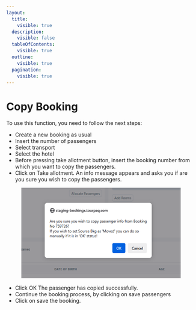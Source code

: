 ```yaml
---
layout:
  title:
    visible: true
  description:
    visible: false
  tableOfContents:
    visible: true
  outline:
    visible: true
  pagination:
    visible: true
---
```


# Copy Booking

To use this function, you need to follow the next steps:

* Create a new booking as usual
* Insert the number of passengers&#x20;
* Select transport&#x20;
* Select the hotel&#x20;
* Before pressing take allotment button, insert the booking number from which you want to copy the passengers.&#x20;
* Click on Take allotment. An info message appears and asks you if are you sure you wish to copy the passengers.&#x20;

<figure><img src="../../.gitbook/assets/image (7) (1) (1) (1) (1) (1) (1) (1) (1) (1) (1) (1) (1) (1) (1) (1) (1) (1) (1) (1).png" alt=""><figcaption></figcaption></figure>

* Click OK The passenger has copied successfully.&#x20;
* Continue the booking process, by clicking on save passengers&#x20;
* Click on save the booking.
